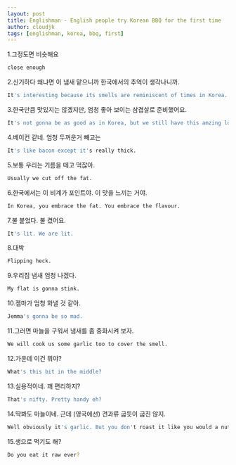 ```yaml
---
layout: post
title: Englishman - English people try Korean BBQ for the first time
author: cloudjk
tags: [englishman, korea, bbq, first]
---
```


1.그정도면 비슷해요

```bash
close enough
```

2.신기하다 왜냐면 이 냄새 맡으니까 한국에서의 추억이 생각나니까.

```bash
It's interesting because its smells are reminiscent of times in Korea.
```

3.한국만큼 맛있지는 않겠지만, 엄청 좋아 보이는 삼겹살로 준비했어요.

```bash
It's not gonna be as good as in Korea, but we still have this amzing looking pork belly.
```

4.베이컨 같네. 엄청 두꺼운거 빼고는

```bash
It's like bacon except it's really thick.
```

5.보통 우리는 기름을 떼고 먹잖아.

```bash
Usually we cut off the fat.
```

6.한국에서는 이 비계가 포인트야. 이 맛을 느끼는 거야.

```bash
In Korea, you embrace the fat. You embrace the flavour.
```

7.불 붙었다. 불 켰어요.

```bash
It's lit. We are lit.
```

8.대박

```bash
Flipping heck.
```

9.우리집 냄새 엄청 나겠다.

```bash
My flat is gonna stink.
```

10.젬마가 엄청 화낼 것 같아.

```bash
Jemma's gonna be so mad.
```

11.그러면 마늘을 구워서 냄새를 좀 중화시켜 보자.

```bash
We will cook us some garlic too to cover the smell.
```

12.가운데 이건 뭐야?

```bash
What's this bit in the middle?
```

13.실용적이네. 꽤 편리하지?

```bash
That's nifty. Pretty handy eh?
```

14.딱봐도 마늘이네. 근데 (영국에선) 견과류 굽듯이 굽진 않지.

```bash
Well obviously it's garlic. But you don't roast it like you would a nut.
```

15.생으로 먹기도 해?

```bash
Do you eat it raw ever?
```
